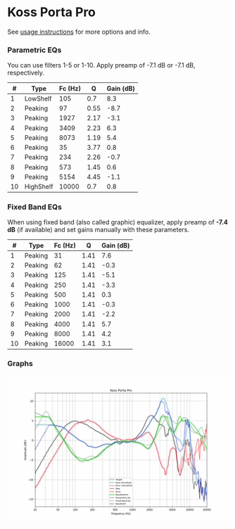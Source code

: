 # Koss Porta Pro
See [usage instructions](https://github.com/jaakkopasanen/AutoEq#usage) for more options and info.

### Parametric EQs
You can use filters 1-5 or 1-10. Apply preamp of -7.1 dB or -7.1 dB, respectively.

|   # | Type      |   Fc (Hz) |    Q |   Gain (dB) |
|-----|-----------|-----------|------|-------------|
|   1 | LowShelf  |       105 | 0.7  |         8.3 |
|   2 | Peaking   |        97 | 0.55 |        -8.7 |
|   3 | Peaking   |      1927 | 2.17 |        -3.1 |
|   4 | Peaking   |      3409 | 2.23 |         6.3 |
|   5 | Peaking   |      8073 | 1.19 |         5.4 |
|   6 | Peaking   |        35 | 3.77 |         0.8 |
|   7 | Peaking   |       234 | 2.26 |        -0.7 |
|   8 | Peaking   |       573 | 1.45 |         0.6 |
|   9 | Peaking   |      5154 | 4.45 |        -1.1 |
|  10 | HighShelf |     10000 | 0.7  |         0.8 |

### Fixed Band EQs
When using fixed band (also called graphic) equalizer, apply preamp of **-7.4 dB** (if available) and set gains manually with these parameters.

|   # | Type    |   Fc (Hz) |    Q |   Gain (dB) |
|-----|---------|-----------|------|-------------|
|   1 | Peaking |        31 | 1.41 |         7.6 |
|   2 | Peaking |        62 | 1.41 |        -0.3 |
|   3 | Peaking |       125 | 1.41 |        -5.1 |
|   4 | Peaking |       250 | 1.41 |        -3.3 |
|   5 | Peaking |       500 | 1.41 |         0.3 |
|   6 | Peaking |      1000 | 1.41 |        -0.3 |
|   7 | Peaking |      2000 | 1.41 |        -2.2 |
|   8 | Peaking |      4000 | 1.41 |         5.7 |
|   9 | Peaking |      8000 | 1.41 |         4.2 |
|  10 | Peaking |     16000 | 1.41 |         3.1 |

### Graphs
![](./Koss%20Porta%20Pro.png)
